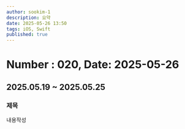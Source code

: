 ```yaml
---
author: sookim-1
description: 요약
date: 2025-05-26 13:50
tags: iOS, Swift
published: true
---
```

# Number : 020, Date: 2025-05-26
## 2025.05.19 ~ 2025.05.25
### 제목
내용작성
